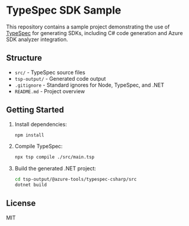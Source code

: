 # TypeSpec SDK Sample

This repository contains a sample project demonstrating the use of [TypeSpec](https://typespec.io/) for generating SDKs, including C# code generation and Azure SDK analyzer integration.

## Structure

- `src/` - TypeSpec source files
- `tsp-output/` - Generated code output
- `.gitignore` - Standard ignores for Node, TypeSpec, and .NET
- `README.md` - Project overview

## Getting Started

1. Install dependencies:
   ```sh
   npm install
   ```

2. Compile TypeSpec:
   ```sh
   npx tsp compile ./src/main.tsp
   ```

3. Build the generated .NET project:
   ```sh
   cd tsp-output/@azure-tools/typespec-csharp/src
   dotnet build
   ```

## License

MIT